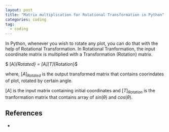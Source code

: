 ```yaml
---
layout: post
title: "Matrix multiplication for Rotational Transformation in Python"
categories: coding
tag: 
  - coding
---
```


In Python, whenever you wish to rotate any plot, you can do that with the help of Rotational Transformation. In Rotational Tranformation, the input coordinate matrix is multiplied with a Transformation (Rotation) matrix. 

$ [A]_{Rotated} = [A][T]_{Rotation}$

where, $[A]_{Rotated}$ is the output transformed matrix that contains coorindates of plot, rotated by certain angle.

$[A]$ is the input matrix containing initial coordinates and $[T]_{Rotation}$ is the tranformation matrix that contains array of $sin(\theta) \text{ and } cos(\theta)$.

## References

* 
